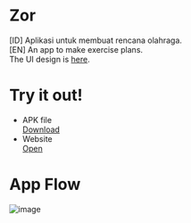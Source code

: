 # Zor

[ID] Aplikasi untuk membuat rencana olahraga.  
[EN] An app to make exercise plans.  
The UI design is [here](https://www.figma.com/file/IwcLtKSnTyDLRFML6qSfTx/Zor-v2?node-id=0%3A1).

# Try it out!

- APK file  
  [Download](https://github.com/harysuryanto/zor/files/8905539/Zor.v0.6.0.zip)
- Website  
  [Open](https://zor-workout.netlify.app)

# App Flow

![image](https://user-images.githubusercontent.com/17674038/148396920-6d4d1f17-253e-41be-92c1-22be019a70ec.png)





<!--

To add screenshot, use this template/configuration in https://screenshotapi.net. Then get the generated link and use it.

https://shot.screenshotapi.net/screenshot?token=NX57ZJB-E3SMSRW-MJRYY5A-0JMVQZG&url=https%3A%2F%2Fzor-workout.netlify.app%2F&width=375&height=812&fresh=true&output=image&file_type=png&lazy_load=true&retina=true&wait_for_event=load&delay=5000&ttl=2592000

-->
